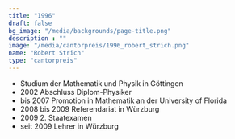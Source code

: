 ```yaml
---
title: "1996"
draft: false
bg_image: "/media/backgrounds/page-title.png"
description : ""
image: "/media/cantorpreis/1996_robert_strich.png"
name: "Robert Strich"
type: "cantorpreis"
---
```


* Studium der Mathematik und Physik in Göttingen
* 2002 Abschluss Diplom-Physiker
* bis 2007 Promotion in Mathematik an der University of Florida
* 2008 bis 2009 Referendariat in Würzburg
* 2009 2. Staatexamen
* seit 2009 Lehrer in Würzburg


